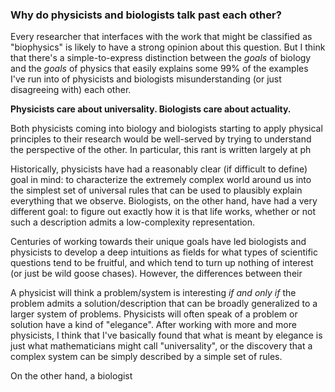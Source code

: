 ### Why do physicists and biologists talk past each other?

Every researcher that interfaces with the
work that might be classified as
"biophysics" is likely to have a strong
opinion about this question. But I think
that there's a simple-to-express distinction
between the <em>goals</em> of biology and
the <em>goals</em> of physics that easily
explains some 99% of the examples I've run
into of physicists and biologists
misunderstanding (or just disagreeing with)
each other.

<strong>Physicists care about
    universality. Biologists care about
    actuality.</strong>

Both physicists coming into biology and
biologists starting to apply physical
principles to their research would be
well-served by trying to understand the
perspective of the other. In particular,
this rant is written largely at ph

Historically, physicists have had a
reasonably clear (if difficult to define)
goal in mind: to characterize the extremely
complex world around us into the simplest
set of universal rules that can be used to
plausibly explain everything that we
observe. Biologists, on the other hand, have
had a very different goal: to figure out
exactly how it is that life works, whether
or not such a description admits a
low-complexity representation.

Centuries of working towards their unique
goals have led biologists and physicists to
develop a deep intuitions as fields for what
types of scientific questions tend to be
fruitful, and which tend to turn up nothing
of interest (or just be wild goose chases).
However, the differences between their
<!--
<strong>Physics is the science of -->
<!--     uncovering universal properties of -->
<!--     the world around us.</strong> -->
<!--
Before you take offense to this definition, -->
<!-- let me give you a less contentious one to -->
<!-- help me contrast it with. -->
<!--
<strong>Biology is the science of -->
<!--     characterizing exactly how life works.</strong> -->
<!--
For the price of being totally -->
<!-- uncontentious, that statement is of course -->
<!-- totally devoid of content, but here's what I -->
<!-- mean by the distinction: -->

A physicist will think a problem/system is
interesting <em>if and only if</em> the
problem admits a solution/description that
can be broadly generalized to a larger
system of problems. Physicists will often
speak of a problem or solution have a kind
of "elegance". After working with more and
more physicists, I think that I've basically
found that what is meant by elegance is just
what mathematicians might call
"universality", or the discovery that a
complex system can be simply described by a
simple set of rules.

On the other hand, a biologist



